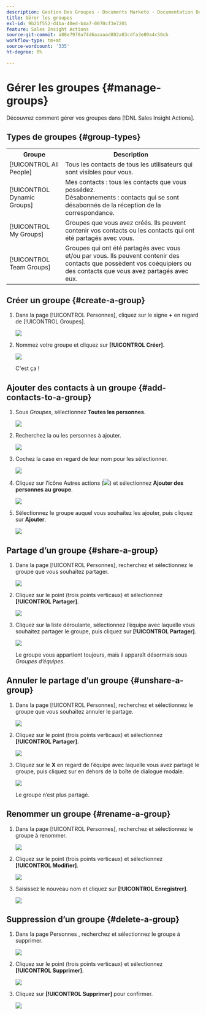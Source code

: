```yaml
---
description: Gestion Des Groupes - Documents Marketo - Documentation Du Produit
title: Gérer les groupes
exl-id: 9b21f552-d4ba-40ed-b4a7-0070cf3e7201
feature: Sales Insight Actions
source-git-commit: a88e7978a74d6aaaaad882a83cdfa3e80a4c50cb
workflow-type: tm+mt
source-wordcount: '335'
ht-degree: 0%

---
```


# Gérer les groupes {#manage-groups}

Découvrez comment gérer vos groupes dans [!DNL Sales Insight Actions].

## Types de groupes {#group-types}

<table>
 <colgroup>
  <col>
  <col>
 </colgroup>
 <tbody>
  <tr>
   <th>Groupe</th>
   <th>Description</th>
  </tr>
  <tr>
   <td>[!UICONTROL All People]</td>
   <td>Tous les contacts de tous les utilisateurs qui sont visibles pour vous.</td>
  </tr>
  <tr>
   <td>[!UICONTROL Dynamic Groups]</td>
   <td>Mes contacts : tous les contacts que vous possédez.<br>Désabonnements : contacts qui se sont désabonnés de la réception de la correspondance.</td>
  </tr>
  <tr>
   <td>[!UICONTROL My Groups]</td>
   <td>Groupes que vous avez créés. Ils peuvent contenir vos contacts ou les contacts qui ont été partagés avec vous.</td>
  </tr>
  <tr>
   <td>[!UICONTROL Team Groups]</td>
   <td>Groupes qui ont été partagés avec vous et/ou par vous. Ils peuvent contenir des contacts que possèdent vos coéquipiers ou des contacts que vous avez partagés avec eux.</td>
  </tr>
 </tbody>
</table>

## Créer un groupe {#create-a-group}

1. Dans la page [!UICONTROL Personnes], cliquez sur le signe **+** en regard de [!UICONTROL Groupes].

   ![](assets/manage-groups-1.png)

1. Nommez votre groupe et cliquez sur **[!UICONTROL Créer]**.

   ![](assets/manage-groups-2.png)

   C&#39;est ça !

## Ajouter des contacts à un groupe {#add-contacts-to-a-group}

1. Sous _Groupes_, sélectionnez **Toutes les personnes**.

   ![](assets/manage-groups-3.png)

1. Recherchez la ou les personnes à ajouter.

   ![](assets/manage-groups-4.png)

1. Cochez la case en regard de leur nom pour les sélectionner.

   ![](assets/manage-groups-5.png)

1. Cliquez sur l’icône Autres actions (![](assets/icon-more-actions.png)) et sélectionnez **Ajouter des personnes au groupe**.

   ![](assets/manage-groups-6.png)

1. Sélectionnez le groupe auquel vous souhaitez les ajouter, puis cliquez sur **Ajouter**.

   ![](assets/manage-groups-7.png)

## Partage d’un groupe {#share-a-group}

1. Dans la page [!UICONTROL Personnes], recherchez et sélectionnez le groupe que vous souhaitez partager.

   ![](assets/manage-groups-8.png)

1. Cliquez sur le point (trois points verticaux) et sélectionnez **[!UICONTROL Partager]**.

   ![](assets/manage-groups-9.png)

1. Cliquez sur la liste déroulante, sélectionnez l’équipe avec laquelle vous souhaitez partager le groupe, puis cliquez sur **[!UICONTROL Partager]**.

   ![](assets/manage-groups-10.png)

   Le groupe vous appartient toujours, mais il apparaît désormais sous _Groupes d’équipes_.

## Annuler le partage d’un groupe {#unshare-a-group}

1. Dans la page [!UICONTROL Personnes], recherchez et sélectionnez le groupe que vous souhaitez annuler le partage.

   ![](assets/manage-groups-11.png)

1. Cliquez sur le point (trois points verticaux) et sélectionnez **[!UICONTROL Partager]**.

   ![](assets/manage-groups-12.png)

1. Cliquez sur le **X** en regard de l’équipe avec laquelle vous avez partagé le groupe, puis cliquez sur en dehors de la boîte de dialogue modale.

   ![](assets/manage-groups-13.png)

   Le groupe n’est plus partagé.

## Renommer un groupe {#rename-a-group}

1. Dans la page [!UICONTROL Personnes], recherchez et sélectionnez le groupe à renommer.

   ![](assets/manage-groups-14.png)

1. Cliquez sur le point (trois points verticaux) et sélectionnez **[!UICONTROL Modifier]**.

   ![](assets/manage-groups-15.png)

1. Saisissez le nouveau nom et cliquez sur **[!UICONTROL Enregistrer]**.

   ![](assets/manage-groups-16.png)

## Suppression d’un groupe {#delete-a-group}

1. Dans la page Personnes , recherchez et sélectionnez le groupe à supprimer.

   ![](assets/manage-groups-17.png)

1. Cliquez sur le point (trois points verticaux) et sélectionnez **[!UICONTROL Supprimer]**.

   ![](assets/manage-groups-18.png)

1. Cliquez sur **[!UICONTROL Supprimer]** pour confirmer.

   ![](assets/manage-groups-19.png)
